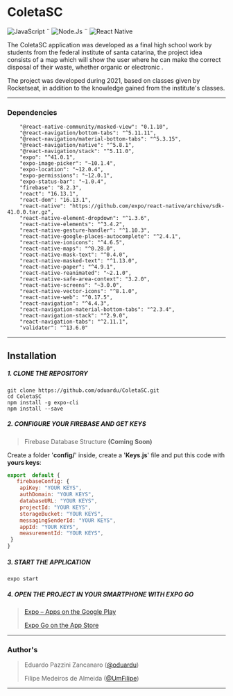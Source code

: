 # ColetaSC

 ![JavaScript](https://img.shields.io/badge/JavaScript-323330?style=for-the-badge&logo=javascript&logoColor=F7DF1E) ¨ ![Node.Js](https://img.shields.io/badge/Node.js-43853D?style=for-the-badge&logo=node.js&logoColor=white)              ¨  ![React Native](https://img.shields.io/badge/React_Native-20232A?style=for-the-badge&logo=react&logoColor=61DAFB)

The ColetaSC application was developed as a final high school work by students from the federal institute of santa catarina, the project idea consists of a map which will show the user where he can make the correct disposal of their waste, whether organic or electronic .

The project was developed during 2021, based on classes given by Rocketseat, in addition to the knowledge gained from the institute's classes.
___
### Dependencies
```
    "@react-native-community/masked-view": "0.1.10",
    "@react-navigation/bottom-tabs": "^5.11.11",
    "@react-navigation/material-bottom-tabs": "^5.3.15",
    "@react-navigation/native": "^5.8.1",
    "@react-navigation/stack": "^5.11.0",
    "expo": "^41.0.1",
    "expo-image-picker": "~10.1.4",
    "expo-location": "~12.0.4",
    "expo-permissions": "~12.0.1",
    "expo-status-bar": "~1.0.4",
    "firebase": "8.2.3",
    "react": "16.13.1",
    "react-dom": "16.13.1",
    "react-native": "https://github.com/expo/react-native/archive/sdk-41.0.0.tar.gz",
    "react-native-element-dropdown": "^1.3.6",
    "react-native-elements": "^3.4.2",
    "react-native-gesture-handler": "^1.10.3",
    "react-native-google-places-autocomplete": "^2.4.1",
    "react-native-ionicons": "^4.6.5",
    "react-native-maps": "^0.28.0",
    "react-native-mask-text": "^0.4.0",
    "react-native-masked-text": "^1.13.0",
    "react-native-paper": "^4.9.1",
    "react-native-reanimated": "~2.1.0",
    "react-native-safe-area-context": "3.2.0",
    "react-native-screens": "~3.0.0",
    "react-native-vector-icons": "^8.1.0",
    "react-native-web": "^0.17.5",
    "react-navigation": "^4.4.3",
    "react-navigation-material-bottom-tabs": "^2.3.4",
    "react-navigation-stack": "^2.9.0",
    "react-navigation-tabs": "^2.11.1",
    "validator": "^13.6.0"
```

___
## Installation 
##### 1. CLONE THE REPOSITORY
	git clone https://github.com/oduardu/ColetaSC.git
	cd ColetaSC
	npm install -g expo-cli
	npm install --save
##### 2. CONFIGURE YOUR FIREBASE AND GET KEYS
> Firebase Database Structure **(Coming Soon)**

Create a folder '**config/**' inside, create a '**Keys.js**' file and put this code with **yours keys**:
```javascript
export  default {
   firebaseConfig: {
	apiKey: "YOUR KEYS",
	authDomain: "YOUR KEYS",
	databaseURL: "YOUR KEYS",
	projectId: "YOUR KEYS",
	storageBucket: "YOUR KEYS",
	messagingSenderId: "YOUR KEYS",
	appId: "YOUR KEYS",
	measurementId: "YOUR KEYS",
 }
}
```
##### 3. START THE APPLICATION
	expo start
##### 4. OPEN THE PROJECT IN YOUR SMARTPHONE WITH EXPO GO
> [Expo – Apps on the Google Play](https://play.google.com/store/apps/details?id=host.exp.exponent)
> 
> [‎Expo Go on the App Store](https://apps.apple.com/us/app/expo-go/id982107779)

___

### Author's

> Eduardo Pazzini Zancanaro ([@oduardu](https://github.com/oduardu "Github: Eduardo Pazzini Zancanaro"))
> 
> Filipe Medeiros de Almeida ([@UmFilipe](https://github.com/UmFilipe "Github: Filipe Medeiros de Almeida"))
___
